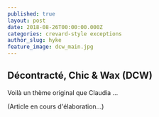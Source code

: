 ```yaml
---
published: true
layout: post
date: 2018-08-26T00:00:00.000Z
categories: crevard-style exceptions
author_slug: hyke
feature_image: dcw_main.jpg
---
```

## Décontracté, Chic & Wax (DCW)

Voilà un thème original que Claudia ...

(Article en cours d'élaboration...)
